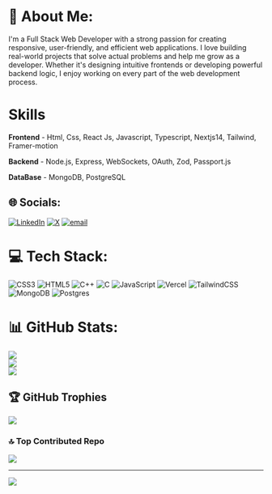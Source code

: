 # 💫 About Me:
I'm a Full Stack Web Developer with a strong passion for creating responsive, user-friendly, and efficient web applications. I love building real-world projects that solve actual problems and help me grow as a developer. Whether it's designing intuitive frontends or developing powerful backend logic, I enjoy working on every part of the web development process.
# Skills
**Frontend** - Html, Css, React Js, Javascript, Typescript, Nextjs14, Tailwind, Framer-motion

**Backend** - Node.js, Express, WebSockets, OAuth, Zod, Passport.js

**DataBase** - MongoDB, PostgreSQL

## 🌐 Socials:
[![LinkedIn](https://img.shields.io/badge/LinkedIn-%230077B5.svg?logo=linkedin&logoColor=white)](https://linkedin.com/in/jitanshu27) [![X](https://img.shields.io/badge/X-black.svg?logo=X&logoColor=white)](https://x.com/@jitanshu027) [![email](https://img.shields.io/badge/Email-D14836?logo=gmail&logoColor=white)](mailto:jitanshu027@gmail.com) 

# 💻 Tech Stack:
![CSS3](https://img.shields.io/badge/css3-%231572B6.svg?style=for-the-badge&logo=css3&logoColor=white) ![HTML5](https://img.shields.io/badge/html5-%23E34F26.svg?style=for-the-badge&logo=html5&logoColor=white) ![C++](https://img.shields.io/badge/c++-%2300599C.svg?style=for-the-badge&logo=c%2B%2B&logoColor=white) ![C](https://img.shields.io/badge/c-%2300599C.svg?style=for-the-badge&logo=c&logoColor=white) ![JavaScript](https://img.shields.io/badge/javascript-%23323330.svg?style=for-the-badge&logo=javascript&logoColor=%23F7DF1E) ![Vercel](https://img.shields.io/badge/vercel-%23000000.svg?style=for-the-badge&logo=vercel&logoColor=white) ![TailwindCSS](https://img.shields.io/badge/tailwindcss-%2338B2AC.svg?style=for-the-badge&logo=tailwind-css&logoColor=white) ![MongoDB](https://img.shields.io/badge/MongoDB-%234ea94b.svg?style=for-the-badge&logo=mongodb&logoColor=white) ![Postgres](https://img.shields.io/badge/postgres-%23316192.svg?style=for-the-badge&logo=postgresql&logoColor=white)
# 📊 GitHub Stats:
![](https://github-readme-stats.vercel.app/api?username=jitanshu-27&theme=dark&hide_border=false&include_all_commits=true&count_private=false)<br/>
![](https://nirzak-streak-stats.vercel.app/?user=jitanshu-27&theme=dark&hide_border=false)<br/>
![](https://github-readme-stats.vercel.app/api/top-langs/?username=jitanshu-27&theme=dark&hide_border=false&include_all_commits=true&count_private=false&layout=compact)

## 🏆 GitHub Trophies
![](https://github-profile-trophy.vercel.app/?username=jitanshu-27&theme=radical&no-frame=false&no-bg=true&margin-w=4)

### 🔝 Top Contributed Repo
![](https://github-contributor-stats.vercel.app/api?username=jitanshu-27&limit=5&theme=dark&combine_all_yearly_contributions=true)

---
[![](https://visitcount.itsvg.in/api?id=jitanshu-27&icon=0&color=0)](https://visitcount.itsvg.in)

<!-- Proudly created with GPRM ( https://gprm.itsvg.in ) -->
